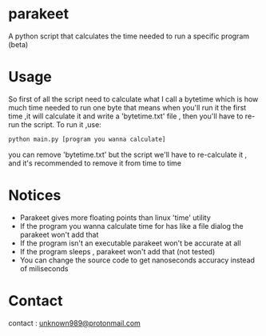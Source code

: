 # parakeet
A python script that calculates the time needed to run a specific program (beta)
# Usage
So first of all the script need to calculate what I call a bytetime which is how much time needed to run one byte
that means when you'll run it the first time ,it will calculate it and write a 'bytetime.txt' file , then you'll have to re-run the script.
To run it ,use:
 ```bash
 python main.py [program you wanna calculate]
 ```
 you can remove 'bytetime.txt' but the script we'll have to re-calculate it , and it's recommended to remove it from time to time
 # Notices
 * Parakeet gives more floating points than linux 'time' utility
 * If the program you wanna calculate time for has like a file dialog the parakeet won't add that
 * If the program isn't an executable parakeet won't be accurate at all
 * If the program sleeps , parakeet won't add that (not tested)
 * You can change the source code to get nanoseconds accuracy instead of miliseconds
 # Contact
 contact : unknown989@protonmail.com
